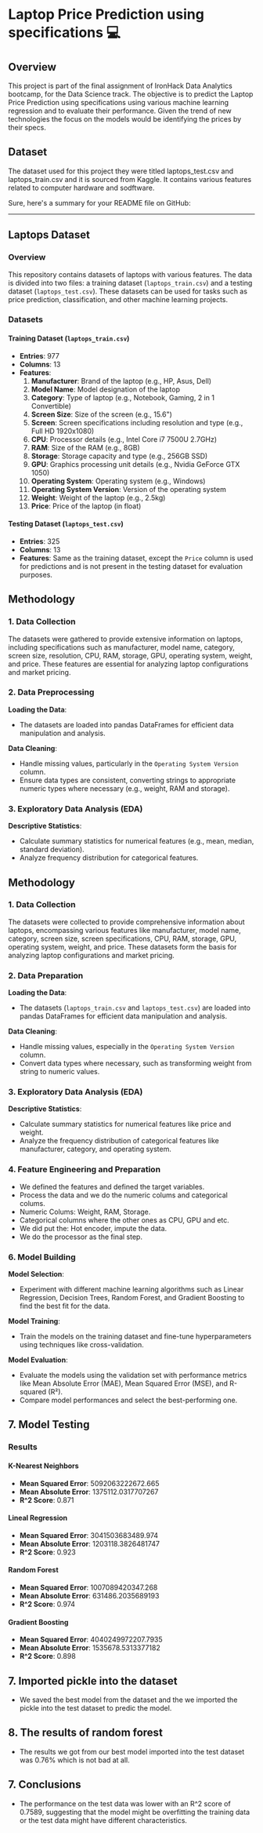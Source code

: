 # Laptop Price Prediction using specifications 💻
## Overview
This project is part of the final assignment of IronHack Data Analytics bootcamp, for the Data Science track. The objective is to predict the 
Laptop Price Prediction using specifications using various machine learning regression and to evaluate their performance. Given the trend of new technologies
the focus on the models would be identifying the prices by their specs.

## Dataset
The dataset used for this project they were titled laptops_test.csv and laptops_train.csv and it is sourced from Kaggle. It contains various features related to computer hardware and sodftware.

Sure, here's a summary for your README file on GitHub:

---

## Laptops Dataset

### Overview

This repository contains datasets of laptops with various features. The data is divided into two files: a training dataset (`laptops_train.csv`) and a testing dataset (`laptops_test.csv`). These datasets can be used for tasks such as price prediction, classification, and other machine learning projects.

### Datasets

#### Training Dataset (`laptops_train.csv`)

- **Entries**: 977
- **Columns**: 13
- **Features**:
  1. **Manufacturer**: Brand of the laptop (e.g., HP, Asus, Dell)
  2. **Model Name**: Model designation of the laptop
  3. **Category**: Type of laptop (e.g., Notebook, Gaming, 2 in 1 Convertible)
  4. **Screen Size**: Size of the screen (e.g., 15.6")
  5. **Screen**: Screen specifications including resolution and type (e.g., Full HD 1920x1080)
  6. **CPU**: Processor details (e.g., Intel Core i7 7500U 2.7GHz)
  7. **RAM**: Size of the RAM (e.g., 8GB)
  8. **Storage**: Storage capacity and type (e.g., 256GB SSD)
  9. **GPU**: Graphics processing unit details (e.g., Nvidia GeForce GTX 1050)
  10. **Operating System**: Operating system (e.g., Windows)
  11. **Operating System Version**: Version of the operating system
  12. **Weight**: Weight of the laptop (e.g., 2.5kg)
  13. **Price**: Price of the laptop (in float)

#### Testing Dataset (`laptops_test.csv`)

- **Entries**: 325
- **Columns**: 13
- **Features**: Same as the training dataset, except the `Price` column is used for predictions and is not present in the testing dataset for evaluation purposes.

## Methodology

### 1. Data Collection

The datasets were gathered to provide extensive information on laptops, including specifications such as manufacturer, model name, category, screen size, resolution, CPU, RAM, storage, GPU, operating system, weight, and price. These features are essential for analyzing laptop configurations and market pricing.

### 2. Data Preprocessing

**Loading the Data**:
- The datasets are loaded into pandas DataFrames for efficient data manipulation and analysis.

**Data Cleaning**:
- Handle missing values, particularly in the `Operating System Version` column.
- Ensure data types are consistent, converting strings to appropriate numeric types where necessary (e.g., weight, RAM and storage).

### 3. Exploratory Data Analysis (EDA)

**Descriptive Statistics**:
- Calculate summary statistics for numerical features (e.g., mean, median, standard deviation).
- Analyze frequency distribution for categorical features.

## Methodology

### 1. Data Collection

The datasets were collected to provide comprehensive information about laptops, encompassing various features like manufacturer, model name, category, screen size, screen specifications, CPU, RAM, storage, GPU, operating system, weight, and price. These datasets form the basis for analyzing laptop configurations and market pricing.

### 2. Data Preparation

**Loading the Data**:
- The datasets (`laptops_train.csv` and `laptops_test.csv`) are loaded into pandas DataFrames for efficient data manipulation and analysis.

**Data Cleaning**:
- Handle missing values, especially in the `Operating System Version` column.
- Convert data types where necessary, such as transforming weight from string to numeric values.

### 3. Exploratory Data Analysis (EDA)

**Descriptive Statistics**:
- Calculate summary statistics for numerical features like price and weight.
- Analyze the frequency distribution of categorical features like manufacturer, category, and operating system.

### 4. Feature Engineering and Preparation

- We defined the features and defined the target variables.
- Process the data and we do the numeric colums and categorical colums.
- Numeric Colums: Weight, RAM, Storage.
- Categorical columns where the other ones as CPU, GPU and etc.
- We did put the: Hot encoder, impute the data.
- We do the processor as the final step.

### 6. Model Building

**Model Selection**:
- Experiment with different machine learning algorithms such as Linear Regression, Decision Trees, Random Forest, and Gradient Boosting to find the best fit for the data.

**Model Training**:
- Train the models on the training dataset and fine-tune hyperparameters using techniques like cross-validation.

**Model Evaluation**:
- Evaluate the models using the validation set with performance metrics like Mean Absolute Error (MAE), Mean Squared Error (MSE), and R-squared (R²).
- Compare model performances and select the best-performing one.

## 7. Model Testing

### Results

#### K-Nearest Neighbors

 - **Mean Squared Error**: 5092063222672.665
 - **Mean Absolute Error**: 1375112.0317707267
 - **R^2 Score**:  0.871

#### Lineal Regression

 - **Mean Squared Error**: 3041503683489.974
 - **Mean Absolute Error**: 1203118.3826481747
 - **R^2 Score**:  0.923
   
#### Random Forest

 - **Mean Squared Error**: 1007089420347.268
 - **Mean Absolute Error**: 631486.2035689193
 - **R^2 Score**:  0.974

#### Gradient Boosting

 - **Mean Squared Error**: 4040249972207.7935
 - **Mean Absolute Error**: 1535678.5313377182
 - **R^2 Score**: 0.898

## 7. Imported pickle into the dataset
- We saved the best model from the dataset  and the we imported the pickle into the test dataset to predic the model.

## 8. The results of random forest
- The results we got from our best model imported into the test dataset was 0.76% which is not bad at all.

## 7. Conclusions
- The performance on the test data was lower with an R^2 score of 0.7589, suggesting that the model might be overfitting the training data or the test data might have different characteristics.

